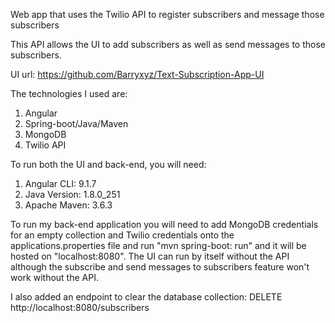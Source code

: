 Web app that uses the Twilio API to register subscribers and message those subscribers

This API allows the UI to add subscribers as well as send messages to those subscribers.

UI url: https://github.com/Barryxyz/Text-Subscription-App-UI

The technologies I used are:
1. Angular
2. Spring-boot/Java/Maven
4. MongoDB
5. Twilio API

To run both the UI and back-end, you will need:
1. Angular CLI: 9.1.7
2. Java Version: 1.8.0_251
3. Apache Maven: 3.6.3

To run my back-end application you will need to add MongoDB credentials for an empty collection and Twilio credentials onto the applications.properties file and run "mvn spring-boot: run" and it will be hosted on "localhost:8080". The UI can run by itself without the API although the subscribe and send messages to subscribers feature won't work without the API.

I also added an endpoint to clear the database collection: DELETE http://localhost:8080/subscribers
